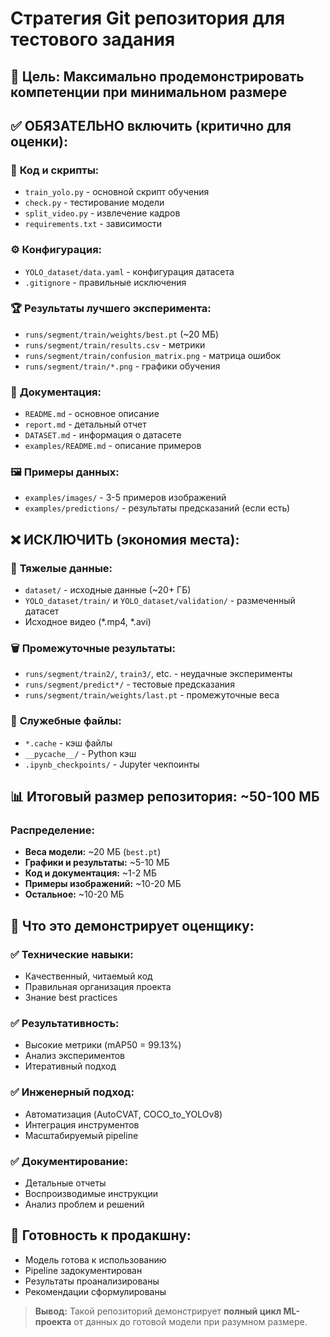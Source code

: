 # Стратегия Git репозитория для тестового задания

## 🎯 Цель: Максимально продемонстрировать компетенции при минимальном размере

## ✅ ОБЯЗАТЕЛЬНО включить (критично для оценки):

### 📝 **Код и скрипты:**
- `train_yolo.py` - основной скрипт обучения
- `check.py` - тестирование модели  
- `split_video.py` - извлечение кадров
- `requirements.txt` - зависимости

### ⚙️ **Конфигурация:**
- `YOLO_dataset/data.yaml` - конфигурация датасета
- `.gitignore` - правильные исключения

### 🏆 **Результаты лучшего эксперимента:**
- `runs/segment/train/weights/best.pt` (~20 МБ)
- `runs/segment/train/results.csv` - метрики
- `runs/segment/train/confusion_matrix.png` - матрица ошибок
- `runs/segment/train/*.png` - графики обучения

### 📄 **Документация:**
- `README.md` - основное описание
- `report.md` - детальный отчет
- `DATASET.md` - информация о датасете
- `examples/README.md` - описание примеров

### 🖼️ **Примеры данных:**
- `examples/images/` - 3-5 примеров изображений
- `examples/predictions/` - результаты предсказаний (если есть)

## ❌ ИСКЛЮЧИТЬ (экономия места):

### 💾 **Тяжелые данные:**
- `dataset/` - исходные данные (~20+ ГБ)
- `YOLO_dataset/train/` и `YOLO_dataset/validation/` - размеченный датасет
- Исходное видео (*.mp4, *.avi)

### 🗑️ **Промежуточные результаты:**
- `runs/segment/train2/`, `train3/`, etc. - неудачные эксперименты
- `runs/segment/predict*/` - тестовые предсказания
- `runs/segment/train/weights/last.pt` - промежуточные веса

### 🔧 **Служебные файлы:**
- `*.cache` - кэш файлы
- `__pycache__/` - Python кэш
- `.ipynb_checkpoints/` - Jupyter чекпоинты

## 📊 Итоговый размер репозитория: ~50-100 МБ

### Распределение:
- **Веса модели:** ~20 МБ (`best.pt`)
- **Графики и результаты:** ~5-10 МБ
- **Код и документация:** ~1-2 МБ  
- **Примеры изображений:** ~10-20 МБ
- **Остальное:** ~10-20 МБ

## 🎯 Что это демонстрирует оценщику:

### ✅ **Технические навыки:**
- Качественный, читаемый код
- Правильная организация проекта
- Знание best practices

### ✅ **Результативность:**
- Высокие метрики (mAP50 = 99.13%)
- Анализ экспериментов
- Итеративный подход

### ✅ **Инженерный подход:**
- Автоматизация (AutoCVAT, COCO_to_YOLOv8)
- Интеграция инструментов
- Масштабируемый pipeline

### ✅ **Документирование:**
- Детальные отчеты
- Воспроизводимые инструкции  
- Анализ проблем и решений

## 🚀 Готовность к продакшну:
- Модель готова к использованию
- Pipeline задокументирован
- Результаты проанализированы
- Рекомендации сформулированы

> **Вывод:** Такой репозиторий демонстрирует **полный цикл ML-проекта** от данных до готовой модели при разумном размере. 